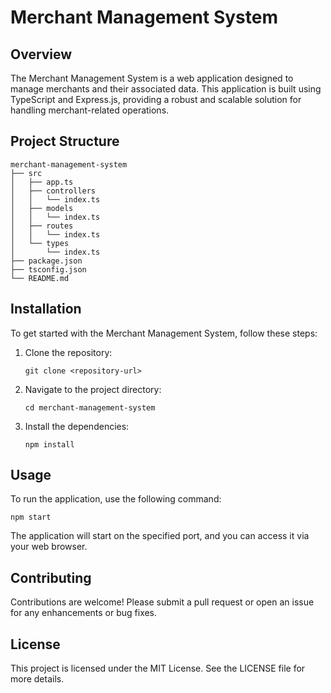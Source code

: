 # Merchant Management System

## Overview
The Merchant Management System is a web application designed to manage merchants and their associated data. This application is built using TypeScript and Express.js, providing a robust and scalable solution for handling merchant-related operations.

## Project Structure
```
merchant-management-system
├── src
│   ├── app.ts
│   ├── controllers
│   │   └── index.ts
│   ├── models
│   │   └── index.ts
│   ├── routes
│   │   └── index.ts
│   └── types
│       └── index.ts
├── package.json
├── tsconfig.json
└── README.md
```

## Installation
To get started with the Merchant Management System, follow these steps:

1. Clone the repository:
   ```
   git clone <repository-url>
   ```

2. Navigate to the project directory:
   ```
   cd merchant-management-system
   ```

3. Install the dependencies:
   ```
   npm install
   ```

## Usage
To run the application, use the following command:
```
npm start
```

The application will start on the specified port, and you can access it via your web browser.

## Contributing
Contributions are welcome! Please submit a pull request or open an issue for any enhancements or bug fixes.

## License
This project is licensed under the MIT License. See the LICENSE file for more details.